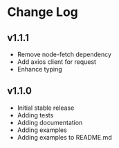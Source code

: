 # Change Log

## v1.1.1
- Remove node-fetch dependency
- Add axios client for request
- Enhance typing

## v1.1.0
- Initial stable release
- Adding tests
- Adding documentation
- Adding examples
- Adding examples to README.md
